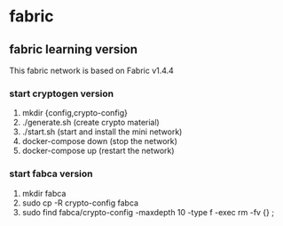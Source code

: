 # fabric
## fabric learning version
This fabric network is based on Fabric v1.4.4

### start cryptogen version

1. mkdir {config,crypto-config}
2. ./generate.sh (create crypto material)
3. ./start.sh (start and install the mini network)
4. docker-compose down (stop the network)
5. docker-compose up (restart the network)

### start fabca version
1. mkdir fabca
2. sudo cp -R crypto-config fabca
3. sudo find fabca/crypto-config -maxdepth 10 -type f -exec rm -fv {} \;


